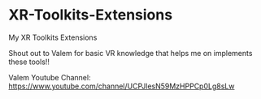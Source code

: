 # XR-Toolkits-Extensions
 My XR Toolkits Extensions

 Shout out to Valem for basic VR knowledge that helps me on implements these tools!!
 
 Valem Youtube Channel: https://www.youtube.com/channel/UCPJlesN59MzHPPCp0Lg8sLw
